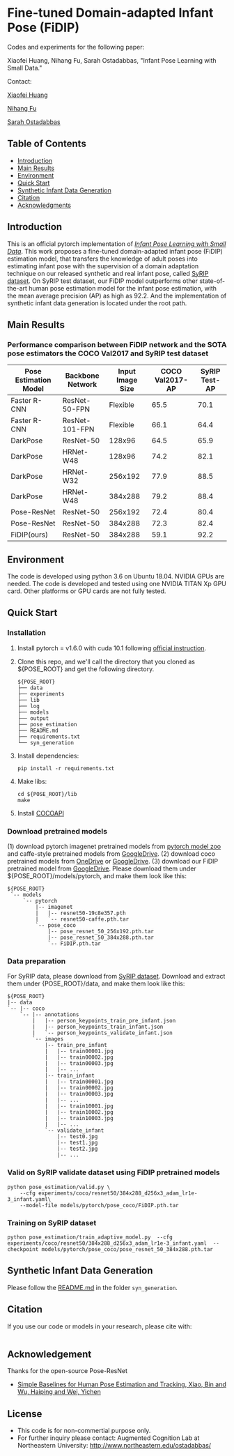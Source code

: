 # Fine-tuned Domain-adapted Infant Pose (FiDIP)

Codes and experiments for the following paper: 


Xiaofei Huang, Nihang Fu, Sarah Ostadabbas, "Infant Pose Learning with Small Data."

Contact: 

[Xiaofei Huang](xhuang@ece.neu.edu)

[Nihang Fu](nihang@ece.neu.edu)

[Sarah Ostadabbas](ostadabbas@ece.neu.edu)

## Table of Contents
  * [Introduction](#introduction)
  * [Main Results](#main-results)
  * [Environment](#environment)
  * [Quick Start](#quick-start)
  * [Synthetic Infant Data Generation](#synthetic-infant-data-generation)
  * [Citation](#citation)
  * [Acknowledgments](#acknowledgments)

## Introduction
This is an official pytorch implementation of [*Infant Pose Learning with Small Data*](https://arxiv.org/abs/1804.06208). This work proposes a fine-tuned domain-adapted infant pose (FiDIP) estimation model, that transfers the knowledge of adult poses into estimating infant pose with the supervision of a domain adaptation technique on our released synthetic and real infant pose, called [SyRIP dataset](https://coe.northeastern.edu/Research/AClab/SyRIP/). On SyRIP test dataset, our FiDIP model outperforms other state-of-the-art human pose estimation model for the infant pose estimation, with the mean average precision (AP) as high as 92.2. And the implementation of synthetic infant data generation is located under the root path.   </br>

## Main Results
### Performance comparison between FiDIP network and the SOTA pose estimators the COCO Val2017 and SyRIP test dataset
| Pose Estimation Model | Backbone Network | Input Image Size | COCO Val2017-AP | SyRIP Test-AP |
|---|---|---|---|---|
| Faster R-CNN | ResNet-50-FPN | Flexible | 65.5 | 70.1 |
| Faster R-CNN | ResNet-101-FPN | Flexible | 66.1 | 64.4 |
| DarkPose | ResNet-50 | 128x96 | 64.5 | 65.9 |
| DarkPose | HRNet-W48 | 128x96 | 74.2 | 82.1 |
| DarkPose | HRNet-W32 | 256x192 | 77.9 | 88.5 |
| DarkPose | HRNet-W48 | 384x288 | 79.2 | 88.4 |
| Pose-ResNet | ResNet-50 | 256x192 | 72.4 | 80.4 |
| Pose-ResNet | ResNet-50 | 384x288 | 72.3 | 82.4 |
| FiDIP(ours) | ResNet-50 | 384x288 | 59.1 | 92.2 |

## Environment
The code is developed using python 3.6 on Ubuntu 18.04. NVIDIA GPUs are needed. The code is developed and tested using one NVIDIA TITAN Xp GPU card. Other platforms or GPU cards are not fully tested.

## Quick Start
### Installation
1. Install pytorch = v1.6.0 with cuda 10.1 following [official instruction](https://pytorch.org/).

2. Clone this repo, and we'll call the directory that you cloned as ${POSE_ROOT} and get the following directory.
   ```
   ${POSE_ROOT}
   ├── data
   ├── experiments
   ├── lib
   ├── log
   ├── models
   ├── output
   ├── pose_estimation
   ├── README.md
   ├── requirements.txt
   └── syn_generation

   ```

3. Install dependencies:
   ```
   pip install -r requirements.txt
   ```
4. Make libs:
   ```
   cd ${POSE_ROOT}/lib
   make
   ```
5. Install [COCOAPI](https://github.com/cocodataset/cocoapi)

### Download pretrained models
 (1) download pytorch imagenet pretrained models from [pytorch model zoo](https://pytorch.org/docs/stable/model_zoo.html#module-torch.utils.model_zoo) and caffe-style pretrained models from [GoogleDrive](https://drive.google.com/drive/folders/1yJMSFOnmzwhA4YYQS71Uy7X1Kl_xq9fN?usp=sharing). 
 (2) download coco pretrained models from [OneDrive](https://1drv.ms/f/s!AhIXJn_J-blW0D5ZE4ArK9wk_fvw) or [GoogleDrive](https://drive.google.com/drive/folders/13_wJ6nC7my1KKouMkQMqyr9r1ZnLnukP?usp=sharing). 
 (3) download our FiDIP pretrained model from [GoogleDrive](https://drive.google.com/file/d/13xa0Rpns_9a2KEqgpyv7BXIK3i9fiFYV/view?usp=sharing). 
   Please download them under ${POSE_ROOT}/models/pytorch, and make them look like this:

   ```
   ${POSE_ROOT}
    `-- models
        `-- pytorch
            |-- imagenet
            |   |-- resnet50-19c8e357.pth
            |   `-- resnet50-caffe.pth.tar
            `-- pose_coco
                |-- pose_resnet_50_256x192.pth.tar
                |-- pose_resnet_50_384x288.pth.tar
                `-- FiDIP.pth.tar
   ```
   
### Data preparation
For SyRIP data, please download from [SyRIP dataset](https://coe.northeastern.edu/Research/AClab/SyRIP/). Download and extract them under {POSE_ROOT}/data, and make them look like this:
```
${POSE_ROOT}
|-- data
`-- |-- coco
    `-- |-- annotations
        |   |-- person_keypoints_train_pre_infant.json
        |   |-- person_keypoints_train_infant.json   
        |   `-- person_keypoints_validate_infant.json
        `-- images
            |-- train_pre_infant
            |   |-- train00001.jpg
            |   |-- train00002.jpg
            |   |-- train00003.jpg
            |   |-- ... 
            |-- train_infant
            |   |-- train00001.jpg
            |   |-- train00002.jpg
            |   |-- train00003.jpg
            |   |-- ...  
            |   |-- train10001.jpg
            |   |-- train10002.jpg
            |   |-- train10003.jpg
            |   |-- ...  
            `-- validate_infant
                |-- test0.jpg
                |-- test1.jpg
                |-- test2.jpg
                |-- ... 
```

### Valid on SyRIP validate dataset using FiDIP pretrained models

```
python pose_estimation/valid.py \
    --cfg experiments/coco/resnet50/384x288_d256x3_adam_lr1e-3_infant.yaml\
    --model-file models/pytorch/pose_coco/FiDIP.pth.tar
```

### Training on SyRIP dataset

```
python pose_estimation/train_adaptive_model.py  --cfg experiments/coco/resnet50/384x288_d256x3_adam_lr1e-3_infant.yaml  --checkpoint models/pytorch/pose_coco/pose_resnet_50_384x288.pth.tar
```

## Synthetic Infant Data Generation
Please follow the [README.md](./syn_generation/README.md) in the folder `syn_generation`.

## Citation

If you use our code or models in your research, please cite with:

```

```


## Acknowledgement
Thanks for the open-source Pose-ResNet
* [Simple Baselines for Human Pose Estimation and Tracking, Xiao, Bin and Wu, Haiping and Wei, Yichen](https://github.com/microsoft/human-pose-estimation.pytorch)

## License 
* This code is for non-commertial purpose only. 
* For further inquiry please contact: Augmented Cognition Lab at Northeastern University: http://www.northeastern.edu/ostadabbas/ 


